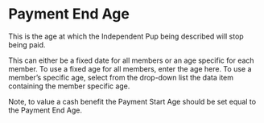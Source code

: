 # Payment End Age

This is the age at which the Independent Pup being described will stop
being paid.

This can either be a fixed date for all members or an age specific for
each member. To use a fixed age for all members, enter the age here. To
use a member’s specific age, select from the drop-down list the data
item containing the member specific age.

Note, to value a cash benefit the Payment Start Age should be set equal
to the Payment End Age.
